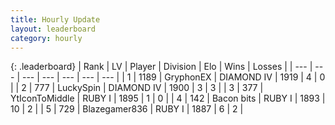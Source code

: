 ```yaml
---
title: Hourly Update
layout: leaderboard
category: hourly
---
```


{: .leaderboard}
| Rank | LV | Player | Division | Elo | Wins | Losses |
| --- | --- | --- | --- | --- | --- | --- |
| <span data-change="1">1</span> | 1189 | <span title="ID: 315148">GryphonEX</span> | DIAMOND IV | <span data-change="24">1919</span> | <span data-change="2">4</span> | <span data-change="0">0</span> |
| <span data-change="-1">2</span> | 777 | <span title="ID: 498412">LuckySpin</span> | DIAMOND IV | <span data-change="-10">1900</span> | <span data-change="2">3</span> | <span data-change="3">3</span> |
| <span data-change="-">3</span> | 377 | <span title="ID: 108623">YtIconToMiddle</span> | RUBY I | <span data-change="-">1895</span> | <span data-change="-">1</span> | <span data-change="-">0</span> |
| <span data-change="1">4</span> | 142 | <span title="ID: 133476">Bacon bits</span> | RUBY I | <span data-change="107">1893</span> | <span data-change="9">10</span> | <span data-change="1">2</span> |
| <span data-change="-">5</span> | 729 | <span title="ID: 454722">Blazegamer836</span> | RUBY I | <span data-change="-">1887</span> | <span data-change="-">6</span> | <span data-change="-">2</span> |